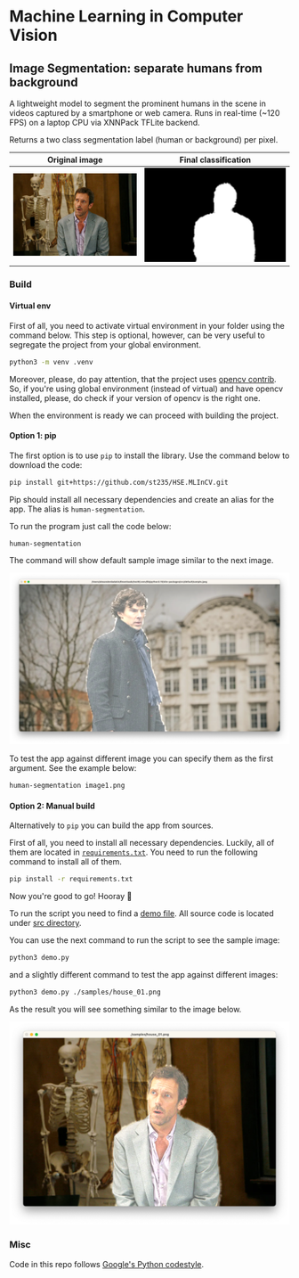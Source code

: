 # Machine Learning in Computer Vision

## Image Segmentation: separate humans from background

A lightweight model to segment the prominent humans in the scene 
in videos captured by a smartphone or web camera.
Runs in real-time (~120 FPS) on a laptop CPU via XNNPack TFLite backend.

Returns a two class segmentation label (human or background) per pixel.

| Original image                                            | Final classification                                                    |
|-----------------------------------------------------------|-------------------------------------------------------------------------|
| ![Original image](./resources/example_original_image.png) | ![Result classification](./resources/example_result_classification.png) |

### Build

#### Virtual env

First of all, you need to activate virtual environment
in your folder using the command below. This step is optional,
however, can be very useful to segregate the project from your
global environment.

```bash
python3 -m venv .venv
```

Moreover, please, do pay attention, that the project uses [opencv contrib](https://pypi.org/project/opencv-contrib-python/).
So, if you're using global environment (instead of virtual) and have
opencv installed, please, do check if your version of opencv is the
right one.

When the environment is ready we can proceed with building the project.

#### Option 1: pip

The first option is to use `pip` to install the library. Use the command below to
download the code:

```bash
pip install git+https://github.com/st235/HSE.MLInCV.git
```

Pip should install all necessary dependencies and create an alias for the app.
The alias is `human-segmentation`.

To run the program just call the code below:

```bash
human-segmentation
```

The command will show default sample image similar to the next image.

![Sample image](./resources/sample_default.png)

To test the app against different image you can specify them as
the first argument. See the example below:

```bash
human-segmentation image1.png
```

#### Option 2: Manual build

Alternatively to `pip` you can build the app from sources.

First of all, you need to install all necessary dependencies. Luckily,
all of them are located in [`requirements.txt`](./requirements.txt).
You need to run the following command to install all of them.

```bash
pip install -r requirements.txt
```

Now you're good to go! Hooray 🎉

To run the script you need to find a [demo file](./demo.py).
All source code is located under [src directory](./src).

You can use the next command to run the script to see the sample image:

```bash
python3 demo.py
```

and a slightly different command to test the app against different images:

```bash
python3 demo.py ./samples/house_01.png
```

As the result you will see something similar to the image below.

![Script results](./resources/script_output.png)

### Misc

Code in this repo follows [Google's Python codestyle](https://google.github.io/styleguide/pyguide.html).


